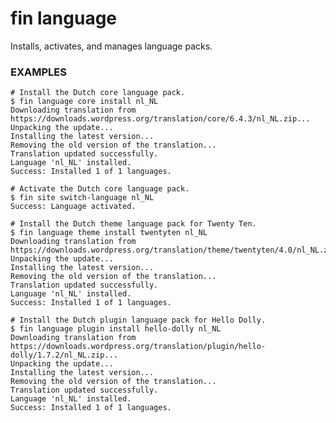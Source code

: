 # fin language

Installs, activates, and manages language packs.

### EXAMPLES

    # Install the Dutch core language pack.
    $ fin language core install nl_NL
    Downloading translation from https://downloads.wordpress.org/translation/core/6.4.3/nl_NL.zip...
    Unpacking the update...
    Installing the latest version...
    Removing the old version of the translation...
    Translation updated successfully.
    Language 'nl_NL' installed.
    Success: Installed 1 of 1 languages.

    # Activate the Dutch core language pack.
    $ fin site switch-language nl_NL
    Success: Language activated.

    # Install the Dutch theme language pack for Twenty Ten.
    $ fin language theme install twentyten nl_NL
    Downloading translation from https://downloads.wordpress.org/translation/theme/twentyten/4.0/nl_NL.zip...
    Unpacking the update...
    Installing the latest version...
    Removing the old version of the translation...
    Translation updated successfully.
    Language 'nl_NL' installed.
    Success: Installed 1 of 1 languages.

    # Install the Dutch plugin language pack for Hello Dolly.
    $ fin language plugin install hello-dolly nl_NL
    Downloading translation from https://downloads.wordpress.org/translation/plugin/hello-dolly/1.7.2/nl_NL.zip...
    Unpacking the update...
    Installing the latest version...
    Removing the old version of the translation...
    Translation updated successfully.
    Language 'nl_NL' installed.
    Success: Installed 1 of 1 languages.


